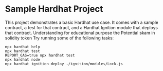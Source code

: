 # Sample Hardhat Project

This project demonstrates a basic Hardhat use case. It comes with a sample contract, a test for that contract, and a Hardhat Ignition module that deploys that contract.
Understanding for educational purpose the Potential skam in solidity token
Try running some of the following tasks:

```shell
npx hardhat help
npx hardhat test
REPORT_GAS=true npx hardhat test
npx hardhat node
npx hardhat ignition deploy ./ignition/modules/Lock.js
```
